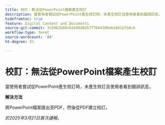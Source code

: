 ```yaml
---
title: 校訂：無法從PowerPoint檔案產生校訂
description: 當使用者嘗試從PowerPoint產生校訂時，未產生校訂且使用者看到錯誤訊息。 此問題有因應措施。
hidefromtoc: true
feature: Digital Content and Documents
source-git-commit: 3cb9b2b88c62e98d8d57f76b4300eb1601bfb8cb
workflow-type: tm+mt
source-wordcount: '88'
ht-degree: 5%

---
```



# 校訂：無法從PowerPoint檔案產生校訂

當使用者嘗試從PowerPoint產生校訂時，未產生校訂且使用者看到錯誤訊息。

**解決方法**

將PowerPoint檔案匯出至PDF，然後從PDF建立校訂。

_於2025年3月21日首次通報。_
